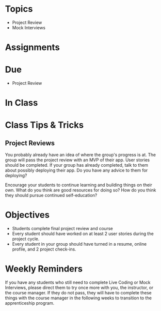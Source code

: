 # Topics
* Project Review
* Mock Interviews

# Assignments


# Due
* Project Review

# In Class

# Class Tips & Tricks
## Project Reviews
You probably already have an idea of where the group's progress is at. The group will pass the project review with an MVP of their app. User stories should be completed. If your group has already completed, talk to them about possibly deploying their app. Do you have any advice to them for deploying?

Encourage your students to continue learning and building things on their own. What do you think are good resources for doing so? How do you think they should pursue continued self-education?


# Objectives
* Students complete final project review and course
* Every student should have worked on at least 2 user stories during the project cycle.
* Every student in your group should have turned in a resume, online profile, and 2 project check-ins.


# Weekly Reminders

If you have any students who still need to complete Live Coding or Mock Interviews, please direct them to try once more with you, the instructor, or the course manager. If they do not pass, they will have to complete these things with the course manager in the following weeks to transition to the apprenticeship program.